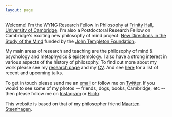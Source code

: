 ```yaml
---
layout: page
---
```


Welcome! I'm the WYNG Research Fellow in Philosophy at [Trinity Hall](http://www.trinhall.cam.ac.uk), [University of Cambridge](http://www.cam.ac.uk). I'm also a Postdoctoral Research Fellow on Cambridge's exciting new philosophy of mind project: [New Directions in the Study of the Mind](http://www.newdirectionsproject.com) funded by the [John Templeton Foundation](http://www.templeton.org/).

My main areas of research and teaching are the philosophy of mind & psychology and metaphysics & epistemology. I also have a strong interest in various aspects of the history of philosophy. To find out more about my work please see my [research page](http://craigafrench.github.io/research/) and my [CV](http://craigafrench.github.io/assets/CraigFrenchCV.pdf). And see [here](http://craigafrench.github.io/talks) for a list of recent and upcoming talks.

To get in touch please send me an [email](mailto:m.steenhagen@mail.utoronto.ca) or follow me on [Twitter](http://www.twitter.com/earlymodphil). If you would to see some of my photos -- friends, dogs, books, Cambridge, etc -- then please follow me on [Instagram](http://www.instagram.com/craigfrench1) or [Flickr](http://www.flickr.com/photos/craigfrench/albums).

This website is based on that of my philosopher friend [Maarten Steenhagen](http://msteenhagen.github.io/).